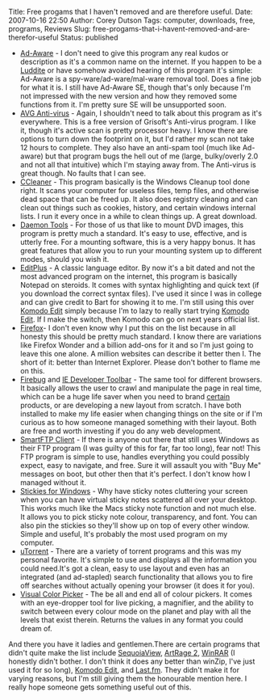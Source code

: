 Title: Free progams that I haven't removed and are therefore useful.
Date: 2007-10-16 22:50
Author: Corey Dutson
Tags: computer, downloads, free, programs, Reviews
Slug: free-progams-that-i-havent-removed-and-are-therefor-useful
Status: published

-   [Ad-Aware](http://www.lavasoftusa.com/products/ad_aware_free.php "Ad-Aware Free") -
    I don't need to give this program any real kudos or description as
    it's a common name on the internet. If you happen to be a
    [Luddite](http://www.reference.com/search?r=13&q=Luddite "Luddite: defined")
    or have somehow avoided hearing of this program it's simple:
    Ad-Aware is a spy-ware/ad-ware/mal-ware removal tool. Does a fine
    job for what it is. I still have Ad-Aware SE, though that's only
    because I'm not impressed with the new version and how they removed
    some functions from it. I'm pretty sure SE will be unsupported soon.
-   [AVG Anti-virus](http://free.grisoft.com/ "AVG Free Advisor") -
    Again, I shouldn't need to talk about this program as
    it's everywhere. This is a free version of Grisoft's
    Anti-virus program. I like it, though it's active scan is pretty
    processor heavy. I know there are options to turn down the footprint
    on it, but I'd rather my scan not take 12 hours to complete. They
    also have an anti-spam tool (much like Ad-aware) but that program
    bugs the hell out of me (large, bulky/overly 2.0 and not all
    that intuitive) which I'm staying away from. The Anti-virus is
    great though. No faults that I can see.
-   [CCleaner](http://www.ccleaner.com/ "Crap Cleaner") - This program
    basically is the Windows Cleanup tool done right. It scans your
    computer for useless files, temp files, and otherwise dead space
    that can be freed up. It also does registry cleaning and can clean
    out things such as cookies, history, and certain windows
    internal lists. I run it every once in a while to clean things up. A
    great download.
-   [Daemon
    Tools](http://www.daemon-tools.cc/dtcc/announcements.php "Daemon Tools") -
    For those of us that like to mount DVD images, this program is
    pretty much a standard. It's easy to use, effective, and is
    utterly free. For a mounting software, this is a very happy bonus.
    It has great features that allow you to run your mounting system up
    to different modes, should you wish it.
-   [EditPlus](http://www.editplus.com/ "EditPlus") - A classic
    language editor. By now it's a bit dated and not the most advanced
    program on the internet, this program is basically Notepad
    on steroids. It comes with syntax highlighting and quick text (if
    you download the correct syntax files). I've used it since I was in
    college and can give credit to Bart for showing it to me. I'm still
    using this over [Komodo
    Edit](http://www.activestate.com/Products/komodo_edit/ "Komodo Edit")
    simply because I'm to lazy to really start trying [Komodo
    Edit](http://www.activestate.com/Products/komodo_edit/ "Komodo Edit").
    If I make the switch, then Komodo can go on next years official
    list.
-   [Firefox](http://www.mozilla.com/en-US/firefox/ "Firefox")- I don't
    even know why I put this on the list because in all honesty this
    should be pretty much standard. I know there are variations like
    Firefox Wonder and a billion add-ons for it and so I'm just going to
    leave this one alone. A million websites can describe it better
    then I. The short of it: better than Internet Explorer. Please don't
    bother to flame me on this.
-   [Firebug](http://www.getfirebug.com/ "Firebug") and [IE Developer
    Toolbar](http://www.microsoft.com/downloads/details.aspx?familyid=e59c3964-672d-4511-bb3e-2d5e1db91038&displaylang=en "Internet Explorer Developer Toolbar") -
    The same tool for different browsers. It basically allows the user
    to crawl and manipulate the page in real time, which can be a huge
    life saver when you need to brand
    [certain](http://office.microsoft.com/en-us/sharepointserver/FX100492001033.aspx "SharePoint 2007")
    products, or are developing a new layout from scratch. I have both
    installed to make my life easier when changing things on the site or
    if I'm curious as to how someone managed something with
    their layout. Both are free and worth investing if you do any
    web development.
-   [SmartFTP Client](http://www.smartftp.com/ "SmartFTP Client") - If
    there is anyone out there that still uses Windows as their FTP
    program (I was guilty of this for far, far too long), fear not! This
    FTP program is simple to use, handles everything you could possibly
    expect, easy to navigate, and free. Sure it will assault you with
    "Buy Me" messages on boot, but other then that it's perfect. I don't
    know how I managed without it.
-   [Stickies for
    Windows](http://www.stickiesforwindows.com/ "Stickies for Windows") -
    Why have sticky notes cluttering your screen when you can have
    virtual sticky notes scattered all over your desktop. This works
    much like the Macs sticky note function and not much else. It allows
    you to pick sticky note colour, transparency, and font. You can also
    pin the stickies so they'll show up on top of every other window.
    Simple and useful, It's probably the most used program on
    my computer.
-   [uTorrent](http://www.utorrent.com/ "uTorrent") - There are a
    variety of torrent programs and this was my personal favorite. It's
    simple to use and displays all the information you could need.It's
    got a clean, easy to use layout and even has an integrated
    (and ad-stapled) search functionality that allows you to fire off
    searches without actually opening your browser (it does it for you).
-   [Visual Color
    Picker](http://www.linxexplorer.com/colorpicker.html "Visual Color Picker") -
    The be all and end all of colour pickers. It comes with an
    eye-dropper tool for live picking, a magnifier, and the ability to
    switch between every colour mode on the planet and play with all the
    levels that exist therein. Returns the values in any format you
    could dream of.

And there you have it ladies and gentlemen.There are certain programs
that didn't quite make the list include
[SequoiaView](http://w3.win.tue.nl/nl/onderzoek/onderzoek_informatica/visualization/sequoiaview// "SequoiaView"),
[ArtRage 2](http://www.ambientdesign.com/artrage.html "ArtRage 2"),
[WinRAR](http://www.rarlab.com/download.htm "WinRar") (I honestly didn't
bother. I don't think it does any better than winZip, I've just used it
for so long), [Komodo
Edit](http://www.activestate.com/Products/komodo_edit/ "Komodo Edit"),
and [Last.fm](http://www.last.fm/ "Last.fm"). They didn't make it for
varying reasons, but I'm still giving them the honourable mention here.
I really hope someone gets something useful out of this.
